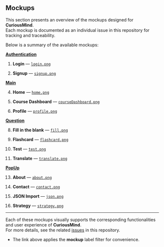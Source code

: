 ## Mockups

This section presents an overview of the mockups designed for **CuriousMind**.  
Each mockup is documented as an individual issue in this repository for tracking and traceability.

Below is a summary of the available mockups:

[**Authentication**](https://github.com/antoniiolpzzz/PDS-CuriousMind/issues/8)

1. **Login** —  [`login.png`](/MockUps/login.png)

2. **Signup** —  [`signup.png`](/MockUps/signup.png)

[**Main**](https://github.com/antoniiolpzzz/PDS-CuriousMind/issues/9)

4. **Home** — [`home.png` ](/MockUps/home.png)

5. **Course Dashboard** — [`courseDashboard.png`](/MockUps/login.png)

6. **Profile** —  [`profile.png`](/MockUps/profile.png)

[**Question**](https://github.com/antoniiolpzzz/PDS-CuriousMind/issues/8)

8. **Fill in the blank** — [`fill.png`](/MockUps/fill.png)

9. **Flashcard** —  [`flashcard.png`](/MockUps/flashcard.png)
  
10. **Test** — [`test.png`](/MockUps/tet.png)

11. **Translate** —  [`translate.png`](/MockUps/translate.png)

[**PopUp**](https://github.com/antoniiolpzzz/PDS-CuriousMind/issues/8)

13. **About** — [`about.png`](/MockUps/about.png)

14. **Contact** — [`contact.png`](/MockUps/contact.png)

15. **JSON Import** — [`json.png`](/MockUps/json.png)

16. **Strategy** — [`strategy.png`](/MockUps/strategy.png)


---

Each of these mockups visually supports the corresponding functionalities and user experience of **CuriousMind**.  
For more details, see the related [issues](https://github.com/antoniiolpzzz/PDS-CuriousMind/issues?q=is%3Aissue+is%3Aopen+label%3A%22user%20interface%22) in this repository.

* The link above applies the **mockup** label filter for convenience.
